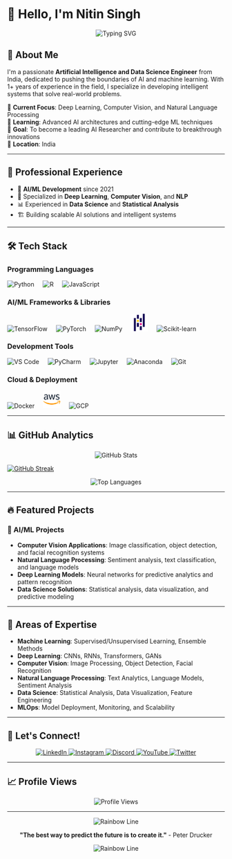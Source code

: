 # 👋 Hello, I'm Nitin Singh

<div align="center">
  <img src="https://readme-typing-svg.herokuapp.com?font=Fira+Code&pause=1000&color=2196F3&center=true&vCenter=true&width=435&lines=AI+Developer+%26+Data+Analyst;Machine+Learning+Engineer;Deep+Learning+Enthusiast;Data+Science+Enthusiast;Always+Learning+New+Things" alt="Typing SVG" />
</div>

## 🚀 About Me

I'm a passionate **Artificial Intelligence and Data Science Engineer** from India, dedicated to pushing the boundaries of AI and machine learning. With 1+ years of experience in the field, I specialize in developing intelligent systems that solve real-world problems.

🎯 **Current Focus**: Deep Learning, Computer Vision, and Natural Language Processing  
🌱 **Learning**: Advanced AI architectures and cutting-edge ML techniques  
🎲 **Goal**: To become a leading AI Researcher and contribute to breakthrough innovations  
📍 **Location**: India  

---

## 💼 Professional Experience

- 🔬 **AI/ML Development** since 2021
- 🧠 Specialized in **Deep Learning**, **Computer Vision**, and **NLP**
- 📊 Experienced in **Data Science** and **Statistical Analysis**
- 🏗️ Building scalable AI solutions and intelligent systems

---

## 🛠️ Tech Stack

### Programming Languages
<div align="left">
  <img src="https://cdn.jsdelivr.net/gh/devicons/devicon/icons/python/python-original.svg" height="40" alt="Python" title="Python" />
  <img width="12" />
  <img src="https://cdn.jsdelivr.net/gh/devicons/devicon/icons/r/r-original.svg" height="40" alt="R" title="R" />
  <img width="12" />
  <img src="https://cdn.jsdelivr.net/gh/devicons/devicon/icons/javascript/javascript-original.svg" height="40" alt="JavaScript" title="JavaScript" />
</div>

### AI/ML Frameworks & Libraries
<div align="left">
  <img src="https://cdn.jsdelivr.net/gh/devicons/devicon/icons/tensorflow/tensorflow-original.svg" height="40" alt="TensorFlow" title="TensorFlow" />
  <img width="12" />
  <img src="https://cdn.jsdelivr.net/gh/devicons/devicon/icons/pytorch/pytorch-original.svg" height="40" alt="PyTorch" title="PyTorch" />
  <img width="12" />
  <img src="https://cdn.jsdelivr.net/gh/devicons/devicon/icons/numpy/numpy-original.svg" height="40" alt="NumPy" title="NumPy" />
  <img width="12" />
  <img src="https://raw.githubusercontent.com/devicons/devicon/master/icons/pandas/pandas-original.svg" height="40" alt="Pandas" title="Pandas" />
  <img width="12" />
  <img src="https://upload.wikimedia.org/wikipedia/commons/0/05/Scikit_learn_logo_small.svg" height="40" alt="Scikit-learn" title="Scikit-learn" />
</div>

### Development Tools
<div align="left">
  <img src="https://cdn.jsdelivr.net/gh/devicons/devicon/icons/vscode/vscode-original.svg" height="40" alt="VS Code" title="VS Code" />
  <img width="12" />
  <img src="https://cdn.jsdelivr.net/gh/devicons/devicon/icons/pycharm/pycharm-original.svg" height="40" alt="PyCharm" title="PyCharm" />
  <img width="12" />
  <img src="https://cdn.jsdelivr.net/gh/devicons/devicon/icons/jupyter/jupyter-original.svg" height="40" alt="Jupyter" title="Jupyter" />
  <img width="12" />
  <img src="https://cdn.jsdelivr.net/gh/devicons/devicon/icons/anaconda/anaconda-original.svg" height="40" alt="Anaconda" title="Anaconda" />
  <img width="12" />
  <img src="https://cdn.jsdelivr.net/gh/devicons/devicon/icons/git/git-original.svg" height="40" alt="Git" title="Git" />
</div>

### Cloud & Deployment
<div align="left">
  <img src="https://cdn.jsdelivr.net/gh/devicons/devicon/icons/docker/docker-original.svg" height="40" alt="Docker" title="Docker" />
  <img width="12" />
  <img src="https://raw.githubusercontent.com/devicons/devicon/master/icons/amazonwebservices/amazonwebservices-original-wordmark.svg" height="40" alt="AWS" title="AWS" />
  <img width="12" />
  <img src="https://cdn.jsdelivr.net/gh/devicons/devicon/icons/googlecloud/googlecloud-original.svg" height="40" alt="GCP" title="Google Cloud" />
</div>

---

## 📊 GitHub Analytics

<div align="center">
  <img src="https://github-readme-stats.vercel.app/api?username=NI3singh&show_icons=true&theme=radical&hide_border=true&count_private=true" alt="GitHub Stats" />
</div>

[![GitHub Streak](https://streak-stats.demolab.com?user=NI3singh&theme=dark&short_numbers=true&date_format=j%20M%5B%20Y%5D)](https://git.io/streak-stats)

<div align="center">
  <img src="https://github-readme-stats.vercel.app/api/top-langs/?username=NI3singh&layout=compact&theme=radical&hide_border=true" alt="Top Languages" />
</div>

---

## 🔥 Featured Projects

### 🤖 AI/ML Projects
- **Computer Vision Applications**: Image classification, object detection, and facial recognition systems
- **Natural Language Processing**: Sentiment analysis, text classification, and language models
- **Deep Learning Models**: Neural networks for predictive analytics and pattern recognition
- **Data Science Solutions**: Statistical analysis, data visualization, and predictive modeling

---

## 🎯 Areas of Expertise

- **Machine Learning**: Supervised/Unsupervised Learning, Ensemble Methods
- **Deep Learning**: CNNs, RNNs, Transformers, GANs
- **Computer Vision**: Image Processing, Object Detection, Facial Recognition
- **Natural Language Processing**: Text Analytics, Language Models, Sentiment Analysis
- **Data Science**: Statistical Analysis, Data Visualization, Feature Engineering
- **MLOps**: Model Deployment, Monitoring, and Scalability

---

## 🤝 Let's Connect!

<div align="center">
  <a href="https://www.linkedin.com/in/nitinsinghr/" target="_blank">
    <img src="https://img.shields.io/badge/LinkedIn-0077B5?style=for-the-badge&logo=linkedin&logoColor=white" alt="LinkedIn" />
  </a>
  <a href="https://www.instagram.com/ni.3.singh?igsh=eGlrNTJmajd2aDRk" target="_blank">
    <img src="https://img.shields.io/badge/Instagram-E4405F?style=for-the-badge&logo=instagram&logoColor=white" alt="Instagram" />
  </a>
  <a href="https://discord.com/channels/780066247601291285/@home" target="_blank">
    <img src="https://img.shields.io/badge/Discord-5865F2?style=for-the-badge&logo=discord&logoColor=white" alt="Discord" />
  </a>
  <a href="https://youtube.com/@NitinSinghCreation?si=ipFZhXw8rbZ8Epyq" target="_blank">
    <img src="https://img.shields.io/badge/YouTube-FF0000?style=for-the-badge&logo=youtube&logoColor=white" alt="YouTube" />
  </a>
  <a href="https://x.com/NitinSingh333?t=p3JinE7cpVu7sq4GUjYebw&s=09" target="_blank">
    <img src="https://img.shields.io/badge/Twitter-1DA1F2?style=for-the-badge&logo=twitter&logoColor=white" alt="Twitter" />
  </a>
</div>

---

## 📈 Profile Views

<div align="center">
  <img src="https://komarev.com/ghpvc/?username=NI3singh&label=Profile%20views&color=0e75b6&style=flat" alt="Profile Views" />
</div>

---

<div align="center">
  <img src="https://raw.githubusercontent.com/andreasbm/readme/master/assets/lines/colored.png" alt="Rainbow Line" />
  
  **"The best way to predict the future is to create it."** - Peter Drucker
  
  <img src="https://raw.githubusercontent.com/andreasbm/readme/master/assets/lines/colored.png" alt="Rainbow Line" />
</div>
